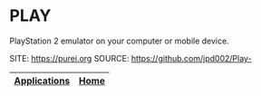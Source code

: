 # PLAY

 PlayStation 2 emulator on your computer or mobile device.

 SITE: https://purei.org
 SOURCE: https://github.com/jpd002/Play-

 | [Applications](https://portable-linux-apps.github.io/apps.html) | [Home](https://portable-linux-apps.github.io)
 | --- | --- |
